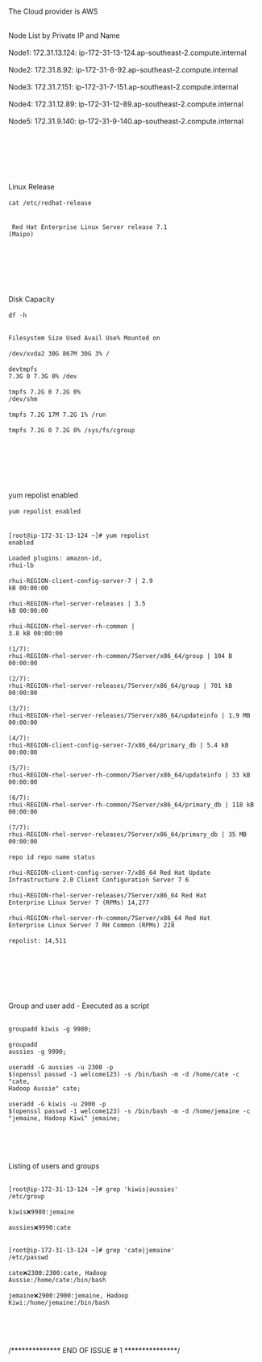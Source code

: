 <br>The Cloud provider is AWS</br>

<br>Node List by Private IP and Name  </br>
<br>Node1: 172.31.13.124: ip-172-31-13-124.ap-southeast-2.compute.internal </br>
<br>Node2: 172.31.8.92: ip-172-31-8-92.ap-southeast-2.compute.internal </br>
<br>Node3: 172.31.7.151: ip-172-31-7-151.ap-southeast-2.compute.internal </br>
<br>Node4: 172.31.12.89: ip-172-31-12-89.ap-southeast-2.compute.internal </br>
<br>Node5: 172.31.9.140: ip-172-31-9-140.ap-southeast-2.compute.internal </br>

<br></br>
<br></br>

<br>Linux Release  </br>
<br><code>cat /etc/redhat-release  </code></br>
<br><code> Red Hat Enterprise Linux Server release 7.1 (Maipo) </code></br>

<br></br>
<br></br>

<br>Disk Capacity</br>
<br><code>df -h  </code></br>

<br><code>Filesystem      Size  Used Avail Use% Mounted on</code></br>
<br><code>/dev/xvda2       30G  867M   30G   3% /</code></br>
<br><code>devtmpfs        7.3G     0  7.3G   0% /dev</code></br>
<br><code>tmpfs           7.2G     0  7.2G   0% /dev/shm</code></br>
<br><code>tmpfs           7.2G   17M  7.2G   1% /run</code></br>
<br><code>tmpfs           7.2G     0  7.2G   0% /sys/fs/cgroup</code></br>

<br></br>
<br></br>

<br>yum repolist enabled</br>
<br><code>yum repolist enabled </code></br>
<br><code>[root@ip-172-31-13-124 ~]# yum repolist enabled</code></br>
<br><code>Loaded plugins: amazon-id, rhui-lb</code></br>
<br><code>rhui-REGION-client-config-server-7                                                                                        | 2.9 kB  00:00:00</code></br>
<br><code>rhui-REGION-rhel-server-releases                                                                                          | 3.5 kB  00:00:00</code></br>
<br><code>rhui-REGION-rhel-server-rh-common                                                                                         | 3.8 kB  00:00:00</code></br>
<br><code>(1/7): rhui-REGION-rhel-server-rh-common/7Server/x86_64/group                                                             |  104 B  00:00:00</code></br>
<br><code>(2/7): rhui-REGION-rhel-server-releases/7Server/x86_64/group                                                              | 701 kB  00:00:00</code></br>
<br><code>(3/7): rhui-REGION-rhel-server-releases/7Server/x86_64/updateinfo                                                         | 1.9 MB  00:00:00</code></br>
<br><code>(4/7): rhui-REGION-client-config-server-7/x86_64/primary_db                                                               | 5.4 kB  00:00:00</code></br>
<br><code>(5/7): rhui-REGION-rhel-server-rh-common/7Server/x86_64/updateinfo                                                        |  33 kB  00:00:00</code></br>
<br><code>(6/7): rhui-REGION-rhel-server-rh-common/7Server/x86_64/primary_db                                                        | 118 kB  00:00:00</code></br>
<br><code>(7/7): rhui-REGION-rhel-server-releases/7Server/x86_64/primary_db                                                         |  35 MB  00:00:00</code></br>
<br><code>repo id                                                       repo name                                                                    status</code></br>
<br><code>rhui-REGION-client-config-server-7/x86_64                     Red Hat Update Infrastructure 2.0 Client Configuration Server 7                   6</code></br>
<br><code>rhui-REGION-rhel-server-releases/7Server/x86_64               Red Hat Enterprise Linux Server 7 (RPMs)                                     14,277</code></br>
<br><code>rhui-REGION-rhel-server-rh-common/7Server/x86_64              Red Hat Enterprise Linux Server 7 RH Common (RPMs)                              228</code></br>
<br><code>repolist: 14,511</code></br>

<br></br>
<br></br>


<br>Group and user add - Executed as a script</br>

<br><code>groupadd kiwis -g 9980;</code></br>
<br><code>groupadd aussies -g 9990;</code></br>
<br><code>useradd -G aussies -u 2300 -p $(openssl passwd -1 welcome123) -s /bin/bash -m -d /home/cate -c "cate, Hadoop Aussie" cate;</code></br>
<br><code>useradd -G kiwis -u 2900 -p $(openssl passwd -1 welcome123) -s /bin/bash -m -d /home/jemaine -c "jemaine, Hadoop Kiwi" jemaine;</code></br>

<br></br>

<br>Listing of users and groups</br>


<br><code>[root@ip-172-31-13-124 ~]# grep 'kiwis\|aussies' /etc/group</code></br>
<br><code>kiwis:x:9980:jemaine</code></br>
<br><code>aussies:x:9990:cate</code></br>




<br><code>[root@ip-172-31-13-124 ~]# grep 'cate\|jemaine' /etc/passwd</code></br>
<br><code>cate:x:2300:2300:cate, Hadoop Aussie:/home/cate:/bin/bash</code></br>
<br><code>jemaine:x:2900:2900:jemaine, Hadoop Kiwi:/home/jemaine:/bin/bash</code></br>


<br></br>

<br>/************** END OF ISSUE # 1 ***************/</br>

